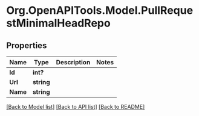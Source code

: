 # Org.OpenAPITools.Model.PullRequestMinimalHeadRepo

## Properties

Name | Type | Description | Notes
------------ | ------------- | ------------- | -------------
**Id** | **int?** |  | 
**Url** | **string** |  | 
**Name** | **string** |  | 

[[Back to Model list]](../README.md#documentation-for-models) [[Back to API list]](../README.md#documentation-for-api-endpoints) [[Back to README]](../README.md)

